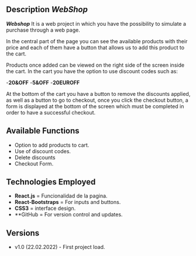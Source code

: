 ## Description ***WebShop***

***Webshop*** It is a web project in which you have the possibility to simulate a purchase through a web page.

In the central part of the page you can see the available products with their price and each of them have a button that allows us to add this product to the cart.

Products once added can be viewed on the right side of the screen inside the cart. In the cart you have the option to use discount codes such as: 

-**20&OFF**
-**5&OFF**
-**20EUROFF**

At the bottom of the cart you have a button to remove the discounts applied, as well as a button to go to checkout, once you click the checkout button, a form is displayed at the bottom of the screen which must be completed in order to have a successful checkout.

## Available Functions

- Option to add products to cart.
- Use of discount codes.
- Delete discounts
- Checkout Form.

## Technologies Employed

- **React.js** = Funcionalidad de la pagina.
- **React-Bootstraps** = For inputs and buttons.
- **CSS3** = interface design.
- **GitHub = For version control and updates.

## Versions

- v1.0 (22.02.2022) - First project load.
